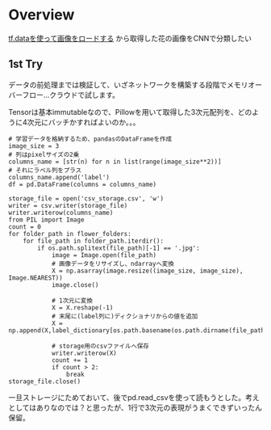# Overview
[tf.dataを使って画像をロードする](https://www.tensorflow.org/tutorials/load_data/images?hl=ja) から取得した花の画像をCNNで分類したい

## 1st Try
データの前処理までは検証して、いざネットワークを構築する段階でメモリオーバーフロー...クラウドで試します。

Tensorは基本immutableなので、Pillowを用いて取得した3次元配列を、どのように4次元にバッチかすればよいのか。。。
```
# 学習データを格納するため、pandasのDataFrameを作成
image_size = 3
# 列はpixelサイズの2乗
columns_name = [str(n) for n in list(range(image_size**2))]
# それにラベル列をプラス
columns_name.append('label')
df = pd.DataFrame(columns = columns_name)

storage_file = open('csv_storage.csv', 'w')
writer = csv.writer(storage_file)
writer.writerow(columns_name)
from PIL import Image
count = 0
for folder_path in flower_folders:
    for file_path in folder_path.iterdir():
        if os.path.splitext(file_path)[-1] == '.jpg':
            image = Image.open(file_path)
            # 画像データをリサイズし、ndarrayへ変換
            X = np.asarray(image.resize((image_size, image_size), Image.NEAREST))
            image.close()
            
            # 1次元に変換
            X = X.reshape(-1)
            # 末尾に(label列に)ディクショナリからの値を追加
            X = np.append(X,label_dictionary[os.path.basename(os.path.dirname(file_path))])
            
            # storage用のcsvファイルへ保存
            writer.writerow(X)
            count += 1
            if count > 2:
                break
storage_file.close()
```
一旦ストレージにためておいて、後でpd.read_csvを使って読もうとした。考えとしてはありなのでは？と思ったが、1行で3次元の表現がうまくできずいったん保留。